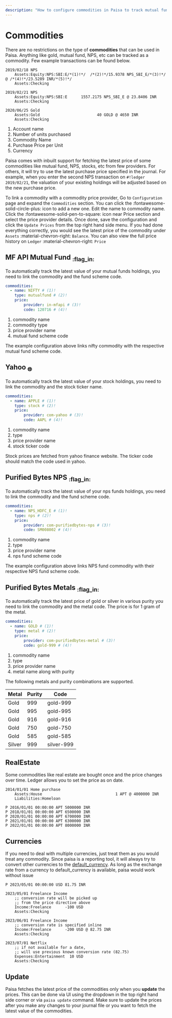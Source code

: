 ```yaml
---
description: "How to configure commodities in Paisa to track mutual funds, stocks, gold, etc."
---
```


# Commodities

There are no restrictions on the type of **commodities** that can be
used in Paisa. Anything like gold, mutual fund, NPS, etc can be
tracked as a commodity. Few example transactions can be found below.

```ledger
2019/02/18 NPS
    Assets:Equity:NPS:SBI:E/*(1)!*/  /*(2)!*/15.9378 NPS_SBI_E/*(3)!*/ @ /*(4)!*/23.5289 INR/*(5)!*/
    Assets:Checking

2019/02/21 NPS
    Assets:Equity:NPS:SBI:E      1557.2175 NPS_SBI_E @ 23.8406 INR
    Assets:Checking

2020/06/25 Gold
    Assets:Gold                         40 GOLD @ 4650 INR
    Assets:Checking
```

1.  Account name
2.  Number of units purchased
3.  Commodity Name
4.  Purchase Price per Unit
5.  Currency

Paisa comes with inbuilt support for fetching the latest price of some
commodities like mutual fund, NPS, stocks, etc from few providers. For
others, it will try to use the latest purchase price specified in the
journal. For example, when you enter the second NPS transaction on
`#!ledger 2019/02/21`, the valuation of your existing holdings will be
adjusted based on the new purchase price.

To link a commodity with a commodity price provider, Go to `Configuration`
page and expand the `Commodities` section. You can click the
:fontawesome-solid-circle-plus: icon to add a new one. Edit the name
to commodity name. Click the :fontawesome-solid-pen-to-square: icon
near Price section and select the price provider details. Once done,
save the configuration and click the `Update Prices` from the top right hand
side menu. If you had done everything correctly, you would see the
latest price of the commodity under `Assets` :material-chevron-right:
`Balance`. You can also view the full price history on `Ledger`
:material-chevron-right: `Price`

## MF API Mutual Fund <sub>:flag_in:</sub>

To automatically track the latest value of your mutual funds holdings,
you need to link the commodity and the fund scheme code.

```yaml
commodities:
  - name: NIFTY # (1)!
    type: mutualfund # (2)!
    price:
        provider: in-mfapi # (3)!
        code: 120716 # (4)!
```

1. commodity name
1. commodity type
1. price provider name
1. mutual fund scheme code

The example configuration above links nifty commodity with the respective
mutual fund scheme code.

## Yahoo <sub>:globe_with_meridians:</sub>

To automatically track the latest value of your stock holdings,
you need to link the commodity and the stock ticker name.

```yaml
commodities:
  - name: APPLE # (1)!
    type: stock # (2)!
    price:
        provider: com-yahoo # (3)!
        code: AAPL # (4)!
```

1. commodity name
1. type
1. price provider name
1. stock ticker code

Stock prices are fetched from yahoo finance website. The ticker code
should match the code used in yahoo.

## Purified Bytes NPS <sub>:flag_in:</sub>

To automatically track the latest value of your nps funds holdings,
you need to link the commodity and the fund scheme code.

```yaml
commodities:
  - name: NPS_HDFC_E # (1)!
    type: nps # (2)!
    price:
        provider: com-purifiedbytes-nps # (3)!
        code: SM008002 # (4)!
```

1. commodity name
1. type
1. price provider name
1. nps fund scheme code

The example configuration above links NPS fund commodity with their
respective NPS fund scheme code.

## Purified Bytes Metals <sub>:flag_in:</sub>

To automatically track the latest price of gold or silver in various
purity you need to link the commodity and the metal code. The price is
for 1 gram of the metal.

```yaml
commodities:
  - name: GOLD # (1)!
    type: metal # (2)!
    price:
        provider: com-purifiedbytes-metal # (3)!
        code: gold-999 # (4)!
```

1. commodity name
1. type
1. price provider name
1. metal name along with purity


The following metals and purity combinations are supported.

| Metal  | Purity | Code       |
|--------|--------|------------|
| Gold   | 999    | gold-999   |
| Gold   | 995    | gold-995   |
| Gold   | 916    | gold-916   |
| Gold   | 750    | gold-750   |
| Gold   | 585    | gold-585   |
| Silver | 999    | silver-999 |


## RealEstate

Some commodities like real estate are bought once and the price
changes over time. Ledger allows you to set the price as on date.

```ledger
2014/01/01 Home purchase
    Assets:House                                1 APT @ 4000000 INR
    Liabilities:Homeloan

P 2016/01/01 00:00:00 APT 5000000 INR
P 2018/01/01 00:00:00 APT 6500000 INR
P 2020/01/01 00:00:00 APT 6700000 INR
P 2021/01/01 00:00:00 APT 6300000 INR
P 2022/01/01 00:00:00 APT 8000000 INR
```

## Currencies

If you need to deal with multiple currencies, just treat them as you
would treat any commodity. Since paisa is a reporting tool, it will
always try to convert other currencies to the
[default_currency](./config.md). As long as the exchange rate from a currency to
default\_currency is available, paisa would work without issue

```ledger
P 2023/05/01 00:00:00 USD 81.75 INR

2023/05/01 Freelance Income
    ;; conversion rate will be picked up
    ;; from the price directive above
    Income:Freelance      -100 USD
    Assets:Checking

2023/06/01 Freelance Income
    ;; conversion rate is specified inline
    Income:Freelance      -200 USD @ 82.75 INR
    Assets:Checking

2023/07/01 Netflix
    ;; if not available for a date,
    ;; will use previous known conversion rate (82.75)
    Expenses:Entertainment  10 USD
    Assets:Checking
```

## Update

Paisa fetches the latest price of the commodities only when you
**update** the prices. This can be done via UI using the dropdown in
the top right hand side corner or via `paisa update` command. Make
sure to update the prices after you make any changes to your journal
file or you want to fetch the latest value of the commodities.
